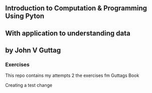 ## Introduction to Computation & Programming Using Pyton
## With application to understanding data
## by John V Guttag

### Exercises
This repo contains my attempts 2 the exercises fm Guttags Book  

Creating a test change
